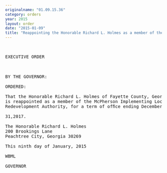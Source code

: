 ```yaml
---
originalname: "01.09.15.36"
category: orders
year: 2015
layout: order
date: "2015-01-09"
title: "Reappointing the Honorable Richard L. Holmes as a member of the McPherson Implementing Local Redevelopment Authority"
---
```

<pre>
 

EXECUTIVE ORDER

 

BY THE GOVERNOR:

ORDERED:

That the Honorable Richard L. Holmes of Fayette County, Georgia,
is reappointed as a member of the McPherson Implementing Local
Redevelopment Authority, for a term of ofﬁce ending December

31,2017.

The Honorable Richard L. Holmes
200 Brookings Lane
Peachtree City, Georgia 30269

This ninth day of January, 2015

WBML

GOVERNOR

 

 

 

</pre>
